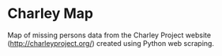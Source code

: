 # Charley Map
Map of missing persons data from the Charley Project website (http://charleyproject.org/) created using Python web scraping.
